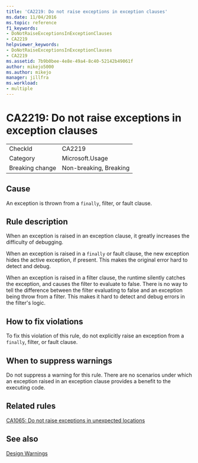 ```yaml
---
title: 'CA2219: Do not raise exceptions in exception clauses'
ms.date: 11/04/2016
ms.topic: reference
f1_keywords:
- DoNotRaiseExceptionsInExceptionClauses
- CA2219
helpviewer_keywords:
- DoNotRaiseExceptionsInExceptionClauses
- CA2219
ms.assetid: 7b9b0bee-4e8e-49a4-8c40-52142b49061f
author: mikejo5000
ms.author: mikejo
manager: jillfra
ms.workload:
- multiple
---
```

# CA2219: Do not raise exceptions in exception clauses

|||
|-|-|
|CheckId|CA2219|
|Category|Microsoft.Usage|
|Breaking change|Non-breaking, Breaking|

## Cause
An exception is thrown from a `finally`, filter, or fault clause.

## Rule description
When an exception is raised in an exception clause, it greatly increases the difficulty of debugging.

When an exception is raised in a `finally` or fault clause, the new exception hides the active exception, if present. This makes the original error hard to detect and debug.

When an exception is raised in a filter clause, the runtime silently catches the exception, and causes the filter to evaluate to false. There is no way to tell the difference between the filter evaluating to false and an exception being throw from a filter. This makes it hard to detect and debug errors in the filter's logic.

## How to fix violations
To fix this violation of this rule, do not explicitly raise an exception from a `finally`, filter, or fault clause.

## When to suppress warnings
Do not suppress a warning for this rule. There are no scenarios under which an exception raised in an exception clause provides a benefit to the executing code.

## Related rules
[CA1065: Do not raise exceptions in unexpected locations](../code-quality/ca1065.md)

## See also
[Design Warnings](../code-quality/design-warnings.md)
